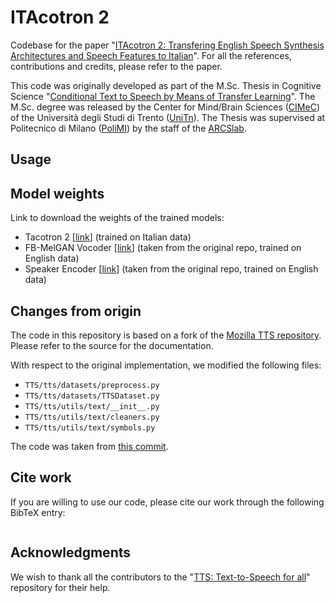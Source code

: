 # ITAcotron 2

Codebase for the paper "[ITAcotron 2: Transfering English Speech Synthesis Architectures and Speech Features to Italian]()".
For all the references, contributions and credits, please refer to the paper.

This code was originally developed as part of the M.Sc. Thesis in Cognitive Science "[Conditional Text to Speech by Means of Transfer Learning]()".
The M.Sc. degree was released by the Center for Mind/Brain Sciences ([CIMeC](https://www.cimec.unitn.it)) of the Università degli Studi di Trento ([UniTn](https://www.unitn.it)).
The Thesis was supervised at Politecnico di Milano ([PoliMI](https://www.polimi.it)) by the staff of the [ARCSlab](https://arcslab.dei.polimi.it).

## Usage

## Model weights

Link to download the weights of the trained models:
- Tacotron 2 [[link]()] (trained on Italian data)
- FB-MelGAN Vocoder [[link]()] (taken from the original repo, trained on English data)
- Speaker Encoder [[link]()] (taken from the original repo, trained on English data)

## Changes from origin

The code in this repository is based on a fork of the [Mozilla TTS repository](https://github.com/mozilla/TTS).
Please refer to the source for the documentation.

With respect to the original implementation, we modified the following files:
- `TTS/tts/datasets/preprocess.py`
- `TTS/tts/datasets/TTSDataset.py`
- `TTS/tts/utils/text/__init__.py`
- `TTS/tts/utils/text/cleaners.py`
- `TTS/tts/utils/text/symbols.py`

The code was taken from [this commit](https://github.com/mozilla/TTS/tree/2136433).

## Cite work

If you are willing to use our code, please cite our work through the following BibTeX entry:
```latex
``` 

## Acknowledgments

We wish to thank all the contributors to the "[TTS: Text-to-Speech for all](https://github.com/mozilla/TTS)" repository for their help. 
